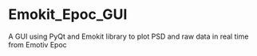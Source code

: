 # Emokit_Epoc_GUI
A GUI using PyQt and Emokit library to plot PSD and raw data in real time from Emotiv Epoc
